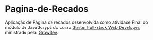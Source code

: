 # Pagina-de-Recados

Aplicação de Página de recados desenvolvida como atividade Final do módulo de JavaScrypt;
do curso [Starter Full-stack Web Developer](https://www.growdev.com.br/starter-2), ministrado pela: [GrowDev](https://www.growdev.com.br/).
